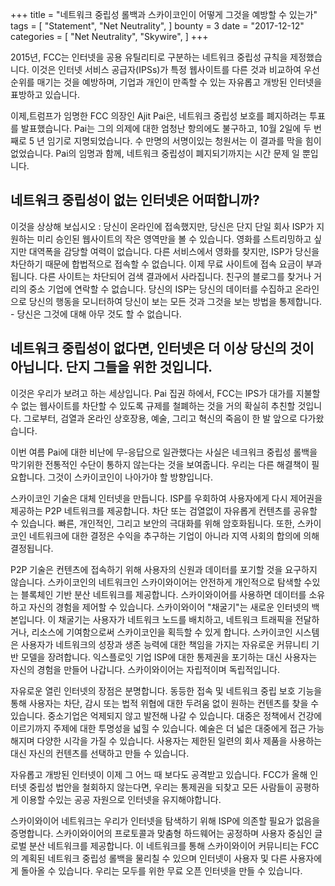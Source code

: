 +++
title = "네트워크 중립성 롤백과 스카이코인이 어떻게 그것을 예방할 수 있는가"
tags = [
    "Statement",
    "Net Neutrality",
]
bounty = 3
date = "2017-12-12"
categories = [
    "Net Neutrality",
    "Skywire",
]
+++

2015년, FCC는 인터넷을 공용 유틸리티로 구분하는 네트워크 중립성 규칙을 제정했습니다. 이것은 인터넷 서비스 공급자(IPSs)가 특정 웹사이트를 다른 것과 비교하여 우선순위를 매기는 것을 예방하며, 기업과 개인이 만족할 수 있는 자유롭고 개방된 인터넷을 표방하고 있습니다.

이제,트럼프가 임명한 FCC 의장인 Ajit Pai은, 네트워크 중립성 보호를 폐지하려는 투표를 발표했습니다. Pai는 그의 의제에 대한 엄청난 항의에도 불구하고, 10월 2일에 두 번째로 5 년 임기로 지명되었습니다. 수 만명의 서명이있는 청원서는 이 결과를 막을 힘이 없었습니다. Pai의 임명과 함께, 네트워크 중립성이 폐지되기까지는 시간 문제 일 뿐입니다.

## 네트워크 중립성이 없는 인터넷은 어떠합니까?

이것을 상상해 보십시오 : 당신이 온라인에 접속했지만, 당신은 단지 단일 회사 ISP가 지원하는 미리 승인된 웹사이트의 작은 영역만을 볼 수 있습니다. 영화를 스트리밍하고 싶지만 대역폭을 감당할 여력이 없습니다. 다른 서비스에서 영화를 찾지만, ISP가 당신을 차단하기 때문에 합법적으로 접속할 수 없습니다. 이제 무료 사이트에 접속 요금이 부과됩니다. 다른 사이트는 차단되어 검색 결과에서 사라집니다. 친구의 블로그를 찾거나 거리의 중소 기업에 연락할 수 없습니다. 당신의 ISP는 당신의 데이터를 수집하고 온라인으로 당신의 행동을 모니터하여 당신이 보는 모든 것과 그것을 보는 방법을 통제합니다. - 당신은 그것에 대해 아무 것도 할 수 없습니다.

## 네트워크 중립성이 없다면, 인터넷은 더 이상 당신의 것이 아닙니다. 단지 그들을 위한 것입니다.


이것은 우리가 보려고 하는 세상입니다. Pai 집권 하에서, FCC는 IPS가 대가를 지불할 수 없는 웹사이트를 차단할 수 있도록 규제를 철폐하는 것을 거의 확실히 추친할 것입니다. 그로부터, 검열과 온라인 상호장용, 예술, 그리고 혁신의 죽음이 한 발 앞으로 다가왔습니다. 

이번 여름 Pai에 대한 비난에 무-응답으로 일관했다는 사실은 네크워크 중립성 롤백을 막기위한 전통적인 수단이 통하지 않는다는 것을 보여줍니다. 우리는 다른 해결책이 필요합니다. 그것이 스카이코인이 나아가야 할 방향입니다.

스카이코인 기술은 대체 인터넷을 만듭니다. ISP를 우회하여 사용자에게 다시 제어권을 제공하는 P2P 네트워크를 제공합니다. 차단 또는 검열없이 자유롭게 컨텐츠를 공유할 수 있습니다. 빠른, 개인적인, 그리고 보안의 극대화를 위해 암호화됩니다. 또한, 스카이코인 네트워크에 대한 결정은 수익을 추구하는 기업이 아니라 지역 사회의 합의에 의해 결정됩니다.

P2P 기술은 컨텐츠에 접속하기 위해 사용자의 신원과 데이터를 포기할 것을 요구하지 않습니다. 스카이코인의 네트워크인 스카이와이어는 안전하게 개인적으로 탐색할 수있는 블록체인 기반 분산 네트워크를 제공합니다. 스카이와이어를 사용하면 데이터를 소유하고 자신의 경험을 제어할 수 있습니다. 스카이와이어 "채굴기"는 새로운 인터넷의 백본입니다. 이 채굴기는 사용자가 네트워크 노드를 배치하고, 네트워크 트래픽을 전달하거나, 리소스에 기여함으로써 스카이코인을 획득할 수 있게 합니다. 스카이코인 시스템은 사용자가 네트워크의 성장과 생존 능력에 대한 책임을 가지는 자유로운 커뮤니티 기반 모델을 장려합니다. 익스플로잇 기업 ISP에 대한 통제권을 포기하는 대신 사용자는 자신의 경험을 만들어 나갑니다. 스카이와이어는 자립적이며 독립적입니다.

자유로운 열린 인터넷의 장점은 분명합니다. 동등한 접속 및 네트워크 중립 보호 기능을 통해 사용자는 차단, 감시 또는 법적 위협에 대한 두려움 없이 원하는 컨텐츠를 찾을 수 있습니다. 중소기업은 억제되지 않고 발전해 나갈 수 있습니다. 대중은 정책에서 건강에 이르기까지 주제에 대한 투명성을 넓힐 수 있습니다. 예술은 더 넓은 대중에게 접근 가능해지며 다양한 시각을 가질 수 있습니다. 사용자는 제한된 일련의 회사 제품을 사용하는 대신 자신의 컨텐츠를 선택하고 만들 수 있습니다.

자유롭고 개방된 인터넷이 이제 그 어느 때 보다도 공격받고 있습니다. FCC가 올해 인터넷 중립성 법안을 철회하지 않는다면, 우리는 통제권을 되찾고 모든 사람들이 공평하게 이용할 수있는 공공 자원으로 인터넷을 유지해야합니다.

 스카이와이어 네트워크는 우리가 인터넷을 탐색하기 위해 ISP에 의존할 필요가 없음을 증명합니다. 스카이와이어의 프로토콜과 맞춤형 하드웨어는 공정하며 사용자 중심인 글로벌 분산 네트워크를 제공합니다. 이 네트워크를 통해 스카이와이어 커뮤니티는 FCC의 계획된 네트워크 중립성 롤백을 물리칠 수 있으며 인터넷이 사용자 및 다른 사용자에게 돌아올 수 있습니다. 우리는 모두를 위한 무료 오픈 인터넷을 만들 수 있습니다.
